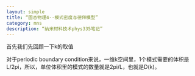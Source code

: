 ```yaml
---
layout: simple
title: “固态物理4--模式密度与德拜模型”
category: mns
description: “纳米材料技术phys335笔记”
---
```

首先我们先回顾一下k的取值


对于periodic boundary condition来说，一维k空间里，1个模式需要的体积是L/2pi，所以，单位体积里的模式的数量就是2pi/L，也就是D(k)。

